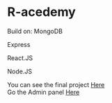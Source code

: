 # R-acedemy





Build on:
MongoDB

Express

React.JS

Node.JS


You can see the final project  [Here](https://r-acedmy-.herokuapp.com/ "Here")  
 Go the Admin panel   [Here](https://r-acedmy-.herokuapp.com/adminwsq "Here")
